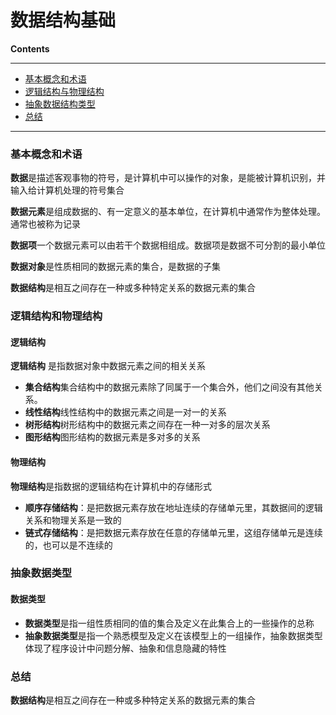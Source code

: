 # 数据结构基础


**Contents**

---
  - [基本概念和术语](#基本概念和术语)
  - [逻辑结构与物理结构](#逻辑结构与物理结构)
  - [抽象数据结构类型](#抽象数据结构类型)
  - [总结](#总结)
  
  
---


### 基本概念和术语


**数据**是描述客观事物的符号，是计算机中可以操作的对象，是能被计算机识别，并输入给计算机处理的符号集合

**数据元素**是组成数据的、有一定意义的基本单位，在计算机中通常作为整体处理。通常也被称为记录

**数据项**一个数据元素可以由若干个数据相组成。数据项是数据不可分割的最小单位

**数据对象**是性质相同的数据元素的集合，是数据的子集

**数据结构**是相互之间存在一种或多种特定关系的数据元素的集合



### 逻辑结构和物理结构

#### 逻辑结构

**逻辑结构** 是指数据对象中数据元素之间的相关关系

- **集合结构**集合结构中的数据元素除了同属于一个集合外，他们之间没有其他关系。
- **线性结构**线性结构中的数据元素之间是一对一的关系
- **树形结构**树形结构中的数据元素之间存在一种一对多的层次关系
- **图形结构**图形结构的数据元素是多对多的关系


#### 物理结构

**物理结构**是指数据的逻辑结构在计算机中的存储形式

- **顺序存储结构**：是把数据元素存放在地址连续的存储单元里，其数据间的逻辑关系和物理关系是一致的
- **链式存储结构**：是把数据元素存放在任意的存储单元里，这组存储单元是连续的，也可以是不连续的


### 抽象数据类型

#### 数据类型

- **数据类型**是指一组性质相同的值的集合及定义在此集合上的一些操作的总称
- **抽象数据类型**是指一个熟悉模型及定义在该模型上的一组操作，抽象数据类型体现了程序设计中问题分解、抽象和信息隐藏的特性


### 总结

**数据结构**是相互之间存在一种或多种特定关系的数据元素的集合




